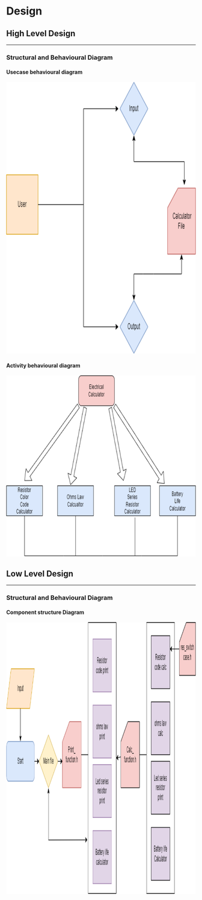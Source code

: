 # Design

## High Level Design 
-----------------------------------------------------------
### Structural and Behavioural Diagram
#### Usecase behavioural diagram
<img src="https://github.com/Suneesh-S/M1_Electrical_Calculator/blob/b6be8ebcd710ec63bc2d0fa40b03db4be3976f73/2_Design/High%20level%20diagram%201.png" width="1080" height="720">

#### Activity behavioural diagram
<img src="https://github.com/Suneesh-S/M1_Electrical_Calculator/blob/1fb8d9e8a2b9f4867f17d96dd94579214c13e2bb/2_Design/high%20level%20flowchart%202.png" width="1080" height="480">



## Low Level Design 
-----------------------------------------
### Structural and Behavioural Diagram
#### Component structure Diagram
<img src="https://github.com/Suneesh-S/M1_Electrical_Calculator/blob/5727bf16e483ce4250fd6540b839c39aacaba188/2_Design/Low_level_Design.png" width="1080" height="720">
